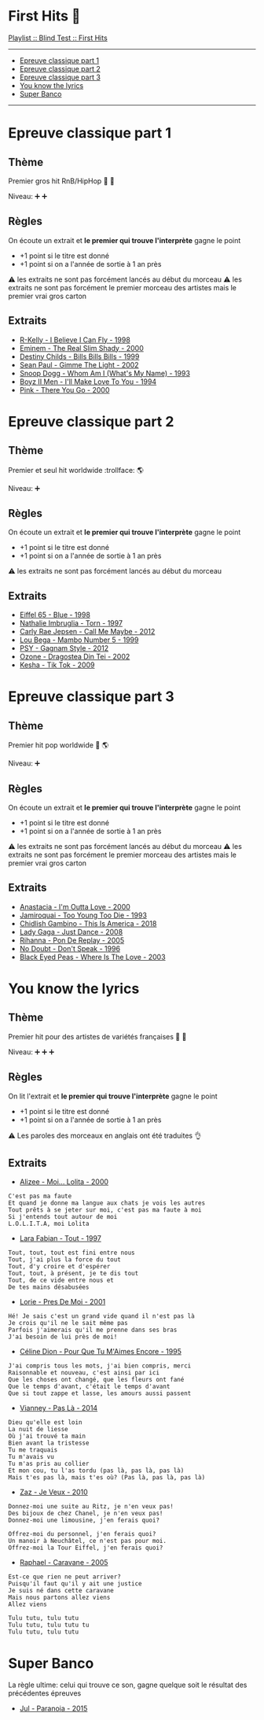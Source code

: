 # First Hits :baby:

[Playlist :: Blind Test :: First Hits](https://www.deezer.com/us/playlist/10049261842)

---
* [Epreuve classique part 1](#epreuve-classique-part-1)
* [Epreuve classique part 2](#epreuve-classique-part-2)
* [Epreuve classique part 3](#epreuve-classique-part-3)
* [You know the lyrics](#you-know-the-lyrics)
* [Super Banco](#super-banco)
---

# Epreuve classique part 1

## Thème

Premier gros hit RnB/HipHop :baby: :hamburger:

Niveau: :heavy_plus_sign: :heavy_plus_sign:

## Règles

On écoute un extrait et **le premier qui trouve l'interprète** gagne le point

* +1 point si le titre est donné
* +1 point si on a l'année de sortie à 1 an près

:warning: les extraits ne sont pas forcément lancés au début du morceau
:warning: les extraits ne sont pas forcément le premier morceau des artistes mais
le premier vrai gros carton

## Extraits

* [R-Kelly - I Believe I Can Fly - 1998](https://www.youtube.com/watch?v=8-9KCDxBpT4)
* [Eminem - The Real Slim Shady - 2000](https://www.youtube.com/watch?v=eJO5HU_7_1w)
* [Destiny Childs - Bills Bills Bills - 1999](https://www.youtube.com/watch?v=NiF6-0UTqtc)
* [Sean Paul - Gimme The Light - 2002](https://www.youtube.com/watch?v=8MmW_GOFS8I&t=12s)
* [Snoop Dogg - Whom Am I (What's My Name) - 1993](https://youtu.be/2soGJXQAQec?t=157)
* [Boyz II Men - I'll Make Love To You - 1994](https://youtu.be/fV8vB1BB2qc?t=48)
* [Pink - There You Go - 2000](https://www.youtube.com/watch?v=66LnhtnSoKc)

# Epreuve classique part 2

## Thème

Premier et seul hit worldwide :trollface: :earth_americas:

Niveau: :heavy_plus_sign:

## Règles

On écoute un extrait et **le premier qui trouve l'interprète** gagne le point

* +1 point si le titre est donné
* +1 point si on a l'année de sortie à 1 an près

:warning: les extraits ne sont pas forcément lancés au début du morceau

## Extraits

* [Eiffel 65 - Blue - 1998](https://www.youtube.com/watch?v=zA52uNzx7Y4)
* [Nathalie Imbruglia - Torn - 1997](https://www.youtube.com/watch?v=VV1XWJN3nJo)
* [Carly Rae Jepsen - Call Me Maybe - 2012](https://www.youtube.com/watch?v=fWNaR-rxAic)
* [Lou Bega - Mambo Number 5 - 1999](https://youtu.be/EK_LN3XEcnw?t=7)
* [PSY - Gagnam Style - 2012](https://www.youtube.com/watch?v=cGc_NfiTxng)
* [Ozone - Dragostea Din Tei - 2002](https://youtu.be/YnopHCL1Jk8?t=45)
* [Kesha - Tik Tok - 2009](https://youtu.be/iP6XpLQM2Cs?t=10)

# Epreuve classique part 3

## Thème

Premier hit pop worldwide :baby: :earth_americas:

Niveau: :heavy_plus_sign:

## Règles

On écoute un extrait et **le premier qui trouve l'interprète** gagne le point

* +1 point si le titre est donné
* +1 point si on a l'année de sortie à 1 an près

:warning: les extraits ne sont pas forcément lancés au début du morceau
:warning: les extraits ne sont pas forcément le premier morceau des artistes mais
le premier vrai gros carton

## Extraits

* [Anastacia - I'm Outta Love - 2000](https://www.youtube.com/watch?v=TnOy6HEf7HU)
* [Jamiroquai - Too Young Too Die - 1993](https://www.youtube.com/watch?v=mjeWKssl8Ic)
* [Chidlish Gambino - This Is America - 2018](https://www.youtube.com/watch?v=VYOjWnS4cMY)
* [Lady Gaga - Just Dance - 2008](https://www.youtube.com/watch?v=2Abk1jAONjw)
* [Rihanna - Pon De Replay - 2005](https://www.youtube.com/watch?v=oEauWw9ZGrA)
* [No Doubt - Don't Speak - 1996](https://youtu.be/TR3Vdo5etCQ?t=30)
* [Black Eyed Peas - Where Is The Love - 2003](https://www.youtube.com/watch?v=WpYeekQkAdc)

# You know the lyrics

## Thème

Premier hit pour des artistes de variétés françaises :baby: :rooster:

Niveau: :heavy_plus_sign: :heavy_plus_sign: :heavy_plus_sign:


## Règles

On lit l'extrait et **le premier qui trouve l'interprète** gagne le point

* +1 point si le titre est donné
* +1 point si on a l'année de sortie à 1 an près

:warning: Les paroles des morceaux en anglais ont été traduites :ok_hand:


## Extraits

* [Alizee - Moi... Lolita - 2000](https://www.youtube.com/watch?v=QpbHdIrtpNo)

```
C'est pas ma faute
Et quand je donne ma langue aux chats je vois les autres
Tout prêts à se jeter sur moi, c'est pas ma faute à moi
Si j'entends tout autour de moi
L.O.L.I.T.A, moi Lolita
```

* [Lara Fabian - Tout - 1997](https://www.youtube.com/watch?v=wFOaknIw2y4)

```
Tout, tout, tout est fini entre nous
Tout, j'ai plus la force du tout
Tout, d'y croire et d'espérer
Tout, tout, à présent, je te dis tout
Tout, de ce vide entre nous et
De tes mains désabusées
```

* [Lorie - Pres De Moi - 2001](https://www.youtube.com/watch?v=T1rdEgF29FQ)

```
Hé! Je sais c'est un grand vide quand il n'est pas là
Je crois qu'il ne le sait même pas
Parfois j'aimerais qu'il me prenne dans ses bras
J'ai besoin de lui près de moi!
```

* [Céline Dion - Pour Que Tu M'Aimes Encore - 1995](https://www.youtube.com/watch?v=AzaTyxMduH4)

```
J'ai compris tous les mots, j'ai bien compris, merci
Raisonnable et nouveau, c'est ainsi par ici
Que les choses ont changé, que les fleurs ont fané
Que le temps d'avant, c'était le temps d'avant
Que si tout zappe et lasse, les amours aussi passent
```

* [Vianney - Pas Là - 2014](https://www.youtube.com/watch?v=nBI0bDH8W28)

```
Dieu qu'elle est loin
La nuit de liesse
Où j'ai trouvé ta main
Bien avant la tristesse
Tu me traquais
Tu m'avais vu
Tu m'as pris au collier
Et mon cou, tu l'as tordu (pas là, pas là, pas là)
Mais t'es pas là, mais t'es où? (Pas là, pas là, pas là)
```

* [Zaz - Je Veux - 2010](https://www.youtube.com/watch?v=0TFNGRYMz1U)

```
Donnez-moi une suite au Ritz, je n'en veux pas!
Des bijoux de chez Chanel, je n'en veux pas!
Donnez-moi une limousine, j'en ferais quoi?

Offrez-moi du personnel, j'en ferais quoi?
Un manoir à Neuchâtel, ce n'est pas pour moi.
Offrez-moi la Tour Eiffel, j'en ferais quoi?
```

* [Raphael - Caravane - 2005](https://www.youtube.com/watch?v=xHJoY0oSD_Y)

```
Est-ce que rien ne peut arriver?
Puisqu'il faut qu'il y ait une justice
Je suis né dans cette caravane
Mais nous partons allez viens
Allez viens

Tulu tutu, tulu tutu
Tulu tutu, tulu tutu tu
Tulu tutu, tulu tutu
```

# Super Banco

La règle ultime: celui qui trouve ce son, gagne quelque soit le résultat des
précédentes épreuves

* [Jul - Paranoia - 2015](https://www.youtube.com/watch?v=GaWqrTtBofY)
